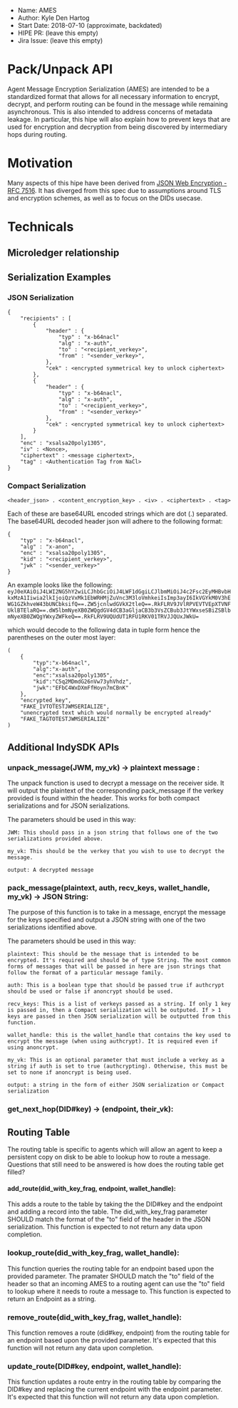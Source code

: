 - Name: AMES
- Author: Kyle Den Hartog
- Start Date: 2018-07-10 (approximate, backdated)
- HIPE PR: (leave this empty)
- Jira Issue: (leave this empty)

# Pack/Unpack API
[summary]: #summary

Agent Message Encryption Serialization (AMES) are intended to be a standardized format that allows for all necessary information to encrypt, decrypt, and perform routing can be found in the message while remaining asynchronous. This is also intended to address concerns of metadata leakage. In particular, this hipe will also explain how to prevent keys that are used for encryption and decryption from being discovered by intermediary hops during routing. 

# Motivation
[motivation]: #motivation

Many aspects of this hipe have been derived from [JSON Web Encryption - RFC 7516](https://tools.ietf.org/html/rfc7516). It has diverged from this spec due to assumptions around TLS and encryption schemes, as well as to focus on the DIDs usecase. 

# Technicals

## Microledger relationship

## Serialization Examples

### JSON Serialization

```
{
    "recipients" : [
        {
            "header" : { 
                "typ" : "x-b64nacl"
                "alg" : "x-auth", 
                "to" : "<recipient_verkey>", 
                "from" : "<sender_verkey>",
            },
            "cek" : <encrypted symmetrical key to unlock ciphertext>
        },
        {    
            "header" : { 
                "typ" : "x-b64nacl",
                "alg" : "x-auth",
                "to" : "<recipient_verkey>",
                "from" : "<sender_verkey>"
            },
            "cek" : <encrypted symmetrical key to unlock ciphertext>
        }
    ],
    "enc" : "xsalsa20poly1305",
    "iv" : <Nonce>,
    "ciphertext" : <message ciphertext>,
    "tag" : <Authentication Tag from NaCl>
}
```

### Compact Serialization
` <header_json> . <content_encryption_key> . <iv> . <ciphertext> . <tag> `

Each of these are base64URL encoded strings which are dot (.) separated. 
The base64URL decoded header json will adhere to the following format:

```
{
    "typ" : "x-b64nacl",
    "alg" : "x-anon",
	"enc" : "xsalsa20poly1305",
	"kid" : "<recipient_verkey>",
	"jwk" : "<sender_verkey>" 
}
```

An example looks like the following:
`
eyJ0eXAiOiJ4LWI2NG5hY2wiLCJhbGciOiJ4LWF1dGgiLCJlbmMiOiJ4c2Fsc2EyMHBvbHkxMzA1Iiwia2lkIjoiQzVxMk1EbWRHMjZuVnc3M3loVmhkeiIsImp3ayI6IkVGYkM0V3hEWG1GZkhveW43bUNCbksifQ==.ZW5jcnlwdGVkX2tleQ==.RkFLRV9JVlRPVEVTVEpXTVNFUklBTElaRQ==.dW5lbmNyeXB0ZWQgdGV4dCB3aGljaCB3b3VsZCBub3JtYWxseSBiZSBlbmNyeXB0ZWQgYWxyZWFkeQ==.RkFLRV9UQUdUT1RFU1RKV01TRVJJQUxJWkU=
`

which would decode to the following data in tuple form hence the parentheses on the outer most layer:
```
(
    {
        "typ":"x-b64nacl",
        "alg":"x-auth",
        "enc":"xsalsa20poly1305",
        "kid":"C5q2MDmdG26nVw73yhVhdz",
        "jwk":"EFbC4WxDXmFfHoyn7mCBnK"
    },
    "encrypted_key",
    "FAKE_IVTOTESTJWMSERIALIZE",
    "unencrypted text which would normally be encrypted already"
    "FAKE_TAGTOTESTJWMSERIALIZE"
)
```

## Additional IndySDK APIs

### unpack_message(JWM, my_vk) -> plaintext message :
The unpack function is used to decrypt a message on the receiver side. It will output the plaintext of the corresponding pack_message if the verkey provided is found within the header. This works for both compact serializations and for JSON serializations.

The parameters should be used in this way:

    JWM: This should pass in a json string that follows one of the two serializations provided above.

    my_vk: This should be the verkey that you wish to use to decrypt the message.

    output: A decrypted message

### pack_message(plaintext, auth, recv_keys, wallet_handle, my_vk) -> JSON String:
The purpose of this function is to take in a message, encrypt the message for the keys specified and output a JSON string with one of the two serializations identified above.

The parameters should be used in this way:
    
    plaintext: This should be the message that is intended to be encrypted. It's required and should be of type String. The most common forms of messages that will be passed in here are json strings that follow the format of a particular message family.
    
    auth: This is a boolean type that should be passed true if authcrypt should be used or false if anoncrypt should be used.
    
    recv_keys: This is a list of verkeys passed as a string. If only 1 key is passed in, then a Compact serialization will be outputed. If > 1 keys are passed in then JSON serialization will be outputted from this function.

    wallet_handle: this is the wallet_handle that contains the key used to encrypt the message (when using authcrypt). It is required even if using anoncrypt.

    my_vk: This is an optional parameter that must include a verkey as a string if auth is set to true (authcrypting). Otherwise, this must be set to none if anoncrypt is being used.  

    output: a string in the form of either JSON serialization or Compact serialization


### get_next_hop(DID#key) -> (endpoint, their_vk):

## Routing Table
The routing table is specific to agents which will allow an agent to keep a persistent copy on disk to be able to lookup how to route a message. Questions that still need to be answered is how does the routing table get filled?

#### add_route(did_with_key_frag, endpoint, wallet_handle):
This adds a route to the table by taking the the DID#key and the endpoint and adding a record into the table. The did_with_key_frag parameter SHOULD match the format of the "to" field of the header in the JSON serialization. This function is expected to not return any data upon completion.

### lookup_route(did_with_key_frag, wallet_handle):
This function queries the routing table for an endpoint based upon the provided parameter. The pramater SHOULD match the "to" field of the header so that an incoming AMES to a routing agent can use the "to" field to lookup where it needs to route a message to. This function is expected to return an Endpoint as a string. 

### remove_route(did_with_key_frag, wallet_handle):
This function removes a route (did#key, endpoint) from the routing table for an endpoint based upon the provided parameter. It's expected that this function will not return any data upon completion.

### update_route(DID#key, endpoint, wallet_handle):
This function updates a route entry in the routing table by comparing the DID#key and replacing the current endpoint with the endpoint parameter. It's expected that this function will not return any data upon completion.
